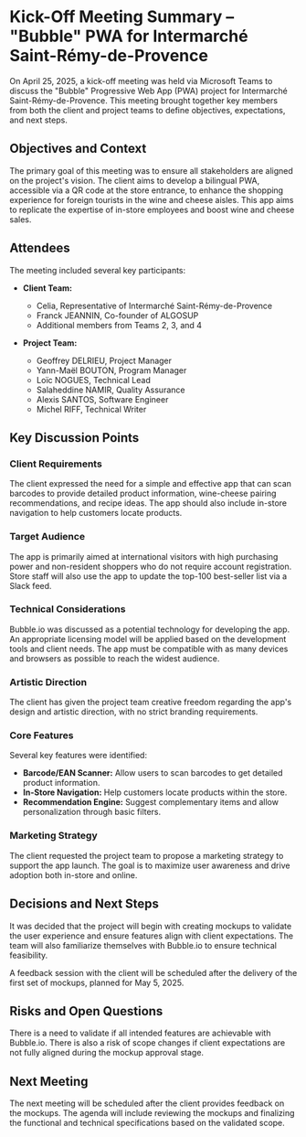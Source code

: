 # Kick-Off Meeting Summary – "Bubble" PWA for Intermarché Saint-Rémy-de-Provence

On April 25, 2025, a kick-off meeting was held via Microsoft Teams to discuss the "Bubble" Progressive Web App (PWA) project for Intermarché Saint-Rémy-de-Provence. This meeting brought together key members from both the client and project teams to define objectives, expectations, and next steps.

## Objectives and Context

The primary goal of this meeting was to ensure all stakeholders are aligned on the project's vision. The client aims to develop a bilingual PWA, accessible via a QR code at the store entrance, to enhance the shopping experience for foreign tourists in the wine and cheese aisles. This app aims to replicate the expertise of in-store employees and boost wine and cheese sales.

## Attendees

The meeting included several key participants:

- **Client Team:**
  - Celia, Representative of Intermarché Saint-Rémy-de-Provence
  - Franck JEANNIN, Co-founder of ALGOSUP
  - Additional members from Teams 2, 3, and 4

- **Project Team:**
  - Geoffrey DELRIEU, Project Manager
  - Yann-Maël BOUTON, Program Manager
  - Loïc NOGUES, Technical Lead
  - Salaheddine NAMIR, Quality Assurance
  - Alexis SANTOS, Software Engineer
  - Michel RIFF, Technical Writer

## Key Discussion Points

### Client Requirements

The client expressed the need for a simple and effective app that can scan barcodes to provide detailed product information, wine-cheese pairing recommendations, and recipe ideas. The app should also include in-store navigation to help customers locate products.

### Target Audience

The app is primarily aimed at international visitors with high purchasing power and non-resident shoppers who do not require account registration. Store staff will also use the app to update the top-100 best-seller list via a Slack feed.

### Technical Considerations

Bubble.io was discussed as a potential technology for developing the app. An appropriate licensing model will be applied based on the development tools and client needs. The app must be compatible with as many devices and browsers as possible to reach the widest audience.

### Artistic Direction

The client has given the project team creative freedom regarding the app's design and artistic direction, with no strict branding requirements.

### Core Features

Several key features were identified:

- **Barcode/EAN Scanner:** Allow users to scan barcodes to get detailed product information.
- **In-Store Navigation:** Help customers locate products within the store.
- **Recommendation Engine:** Suggest complementary items and allow personalization through basic filters.

### Marketing Strategy

The client requested the project team to propose a marketing strategy to support the app launch. The goal is to maximize user awareness and drive adoption both in-store and online.

## Decisions and Next Steps

It was decided that the project will begin with creating mockups to validate the user experience and ensure features align with client expectations. The team will also familiarize themselves with Bubble.io to ensure technical feasibility.

A feedback session with the client will be scheduled after the delivery of the first set of mockups, planned for May 5, 2025.

## Risks and Open Questions

There is a need to validate if all intended features are achievable with Bubble.io. There is also a risk of scope changes if client expectations are not fully aligned during the mockup approval stage.

## Next Meeting

The next meeting will be scheduled after the client provides feedback on the mockups. The agenda will include reviewing the mockups and finalizing the functional and technical specifications based on the validated scope.